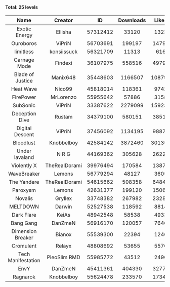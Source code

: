 #### Total: 25 levels

| Name | Creator | ID | Downloads | Likes |
|:---:|:---:|:---:|:---:|:---:|
| Exotic Energy | Ellisha | 57312412 | 33120 | 1323
| Ouroboros | ViPriN | 56703691 | 199197 | 14793
| limitless | konsiissuck | 56321709 | 11313 | 616
| Carnage Mode | Findexi | 36107975 | 558516 | 49793
| Blade of Justice | Manix648 | 35448603 | 1166507 | 108797
| Heat Wave | Nico99 | 45818014 | 118361 | 9742
| FirePower | MrLorenzo | 55955642 | 57886 | 3158
| SubSonic | ViPriN | 33387622 | 2279099 | 159238
| Deception Dive | Rustam | 34379100 | 580151 | 38515
| Digital Descent | ViPriN | 37456092 | 1134195 | 98877
| Bloodlust | Knobbelboy | 42584142 | 3872460 | 301358
| Under lavaland | N R G | 44169362 | 305628 | 26228
| Violently X | TheRealDorami | 39976494 | 170584 | 13873
| WaveBreaker | Lemons | 56779294 | 48127 | 3605
| The Yandere | TheRealDorami | 54615662 | 508358 | 64845
| Paroxysm | Lemons | 42631377 | 199120 | 15066
| Novalis | Gryllex | 33748382 | 267982 | 23284
| MELTDOWN | Darwin | 52527538 | 118592 | 8814
| Dark Flare | KeiAs | 48942548 | 58538 | 4933
| Bang Gang | DanZmeN | 56916170 | 120057 | 7646
| Dimension Breaker | Bianox | 55539300 | 22394 | 1246
| Cromulent | Relayx | 48808692 | 53655 | 5576
| Tech Manifestation | PleoSlim RMD | 55985772 | 43512 | 2496
| EnvY | DanZmeN | 45411361 | 404330 | 32771
| Ragnarok | Knobbelboy | 55624478 | 233570 | 17342
